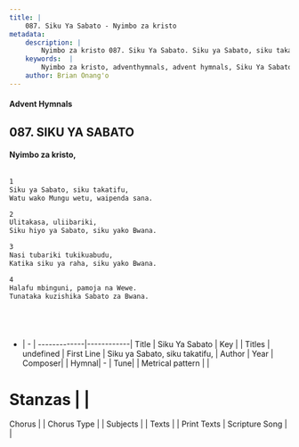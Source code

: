 ```yaml
---
title: |
    087. Siku Ya Sabato - Nyimbo za kristo
metadata:
    description: |
        Nyimbo za kristo 087. Siku Ya Sabato. Siku ya Sabato, siku takatifu,  Watu wako Mungu wetu, waipenda sana.   
    keywords:  |
        Nyimbo za kristo, adventhymnals, advent hymnals, Siku Ya Sabato, Siku ya Sabato, siku takatifu, . 
    author: Brian Onang'o
---
```


#### Advent Hymnals
## 087. SIKU YA SABATO
####  Nyimbo za kristo,

```txt

1
Siku ya Sabato, siku takatifu, 
Watu wako Mungu wetu, waipenda sana. 

2
Ulitakasa, uliibariki, 
Siku hiyo ya Sabato, siku yako Bwana. 

3
Nasi tubariki tukikuabudu, 
Katika siku ya raha, siku yako Bwana. 

4
Halafu mbinguni, pamoja na Wewe. 
Tunataka kuzishika Sabato za Bwana. 






```

- |   -  |
-------------|------------|
Title | Siku Ya Sabato |
Key |  |
Titles | undefined |
First Line | Siku ya Sabato, siku takatifu,  |
Author | 
Year | 
Composer| |
Hymnal|  - |
Tune|  |
Metrical pattern | |
# Stanzas |  |
Chorus |  |
Chorus Type |  |
Subjects | |
Texts |  |
Print Texts | 
Scripture Song |  |
    
